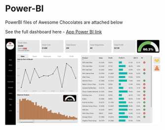 # Power-BI
PowerBI files of Awesome Chocolates are attached below

See the full dashboard here - [App Power BI link](https://app.powerbi.com/view?r=eyJrIjoiNzZiMWM1MDktZWUxMS00ODYxLTk5MzQtZjU1ZTgwMWJmMmIxIiwidCI6ImZhNDYzMGI5LTY1YjEtNDY1ZC05ZDcxLTJkNmY5Y2I4NWE4YiIsImMiOjl9)

![Portfolio Dashboard](dashboard_screenshot.png)
